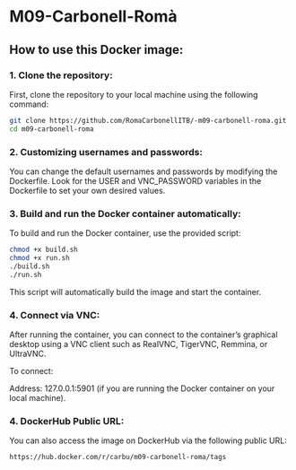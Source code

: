 # M09-Carbonell-Romà

## How to use this Docker image:

### 1. Clone the repository:

First, clone the repository to your local machine using the following command:

```bash
git clone https://github.com/RomaCarbonellITB/-m09-carbonell-roma.git
cd m09-carbonell-roma
```
### 2. Customizing usernames and passwords:
You can change the default usernames and passwords by modifying the Dockerfile. Look for the USER and VNC_PASSWORD variables in the Dockerfile to set your own desired values.
### 3. Build and run the Docker container automatically:

To build and run the Docker container, use the provided script:

```bash
chmod +x build.sh
chmod +x run.sh
./build.sh
./run.sh
```
This script will automatically build the image and start the container.

### 4. Connect via VNC:
After running the container, you can connect to the container’s graphical desktop using a VNC client such as RealVNC, TigerVNC, Remmina, or UltraVNC.

To connect:

Address: 127.0.0.1:5901 (if you are running the Docker container on your local machine).

### 4. DockerHub Public URL:
You can also access the image on DockerHub via the following public URL:
```bash
https://hub.docker.com/r/carbu/m09-carbonell-roma/tags
```
